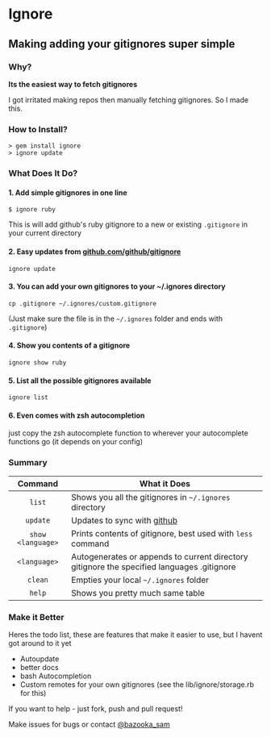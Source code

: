 # Ignore

## Making adding your gitignores super simple

### Why? 

**Its the easiest way to fetch gitignores**

I got irritated making repos then manually fetching gitignores. So I made this.

### How to Install? 

```
> gem install ignore
> ignore update
```

### What Does It Do? 

#### 1. Add simple gitignores in one line

```
$ ignore ruby
```

This is will add github's ruby gitignore to a new or existing `.gitignore` in your current directory

#### 2. Easy updates from [github.com/github/gitignore](https://github.com/github/gitignore)

```
ignore update
```

#### 3. You can add your own gitignores to your ~/.ignores directory

```
cp .gitignore ~/.ignores/custom.gitignore
```

(Just make sure the file is in the `~/.ignores` folder and ends with `.gitignore`)

#### 4. Show you contents of a gitignore

```
ignore show ruby
```

#### 5. List all the possible gitignores available

```
ignore list
```

#### 6. Even comes with zsh autocompletion

just copy the zsh autocomplete function to wherever your autocomplete functions go (it depends on your config)

### Summary

| Command | What it Does |
|:-------:|--------------|
| `list` | Shows you all the gitignores in `~/.ignores` directory|
| `update`| Updates to sync with [github](https://github.com/github/gitignore)|
| `show <language>` | Prints contents of gitignore, best used with `less` command |
| `<language>` | Autogenerates or appends to current directory gitignore the specified languages .gitignore|
| `clean` | Empties your local `~/.ignores` folder |
| `help` | Shows you pretty much same table| 

### Make it Better

Heres the todo list, these are features that make it easier to use, but I havent got around to it yet

- Autoupdate
- better docs
- bash Autocompletion
- Custom remotes for your own gitignores (see the lib/ignore/storage.rb for this)

If you want to help - just fork, push and pull request!

Make issues for bugs or contact [@bazooka_sam](https://twitter.com/bazooka_sam)

